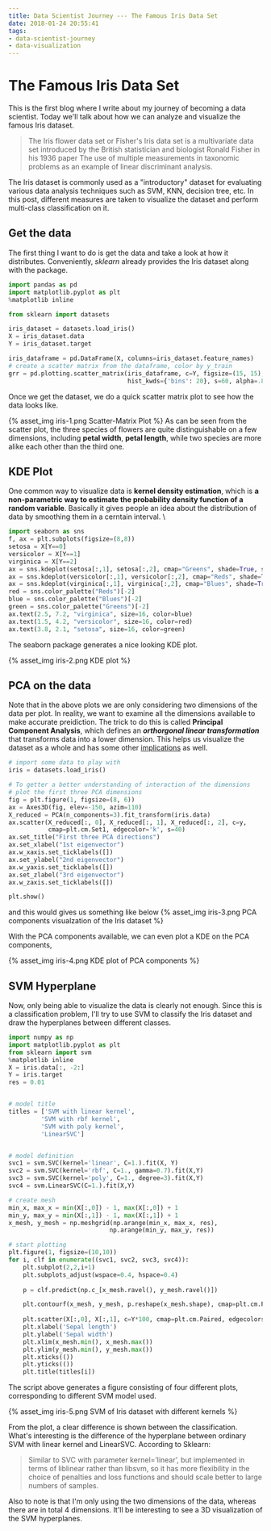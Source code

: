 ```yaml
---
title: Data Scientist Journey --- The Famous Iris Data Set
date: 2018-01-24 20:55:41
tags: 
- data-scientist-journey
- data-visualization
---
```

# The Famous Iris Data Set
This is the first blog where I write about my journey of becoming a data scientist. Today we'll talk about how we can analyze and visualize the famous Iris dataset.

> The Iris flower data set or Fisher's Iris data set is a multivariate data set introduced by the British statistician and biologist Ronald Fisher in his 1936 paper The use of multiple measurements in taxonomic problems as an example of linear discriminant analysis.

The Iris dataset is commonly used as a "introductory" dataset for evaluating various data analysis techniques such as SVM, KNN, decision tree, etc. In this post, different measures are taken to visualize the dataset and perform multi-class classification on it.

## Get the data
The first thing I want to do is get the data and take a look at how it distributes. Conveniently, *sklearn* already provides the Iris dataset along with the package.
```python
import pandas as pd
import matplotlib.pyplot as plt
%matplotlib inline

from sklearn import datasets

iris_dataset = datasets.load_iris()
X = iris_dataset.data
Y = iris_dataset.target

iris_dataframe = pd.DataFrame(X, columns=iris_dataset.feature_names)
# create a scatter matrix from the dataframe, color by y_train
grr = pd.plotting.scatter_matrix(iris_dataframe, c=Y, figsize=(15, 15), marker='o',
                                 hist_kwds={'bins': 20}, s=60, alpha=.8)
```
Once we get the dataset, we do a quick scatter matrix plot to see how the data looks like.

{% asset_img iris-1.png Scatter-Matrix Plot %}
As can be seen from the scatter plot, the three species of flowers are quite distinguishable on a few dimensions, including **petal width**, **petal length**, while two species are more alike each other than the third one.

## KDE Plot
One common way to visualize data is **kernel density estimation**, which is **a non-parametric way to estimate the probability density function of a random variable**. Basically it gives people an idea about the distribution of data by smoothing them in a cerntain interval. \

```python
import seaborn as sns
f, ax = plt.subplots(figsize=(8,8))
setosa = X[Y==0]
versicolor = X[Y==1]
virginica = X[Y==2]
ax = sns.kdeplot(setosa[:,1], setosa[:,2], cmap="Greens", shade=True, shade_lowest=False)
ax = sns.kdeplot(versicolor[:,1], versicolor[:,2], cmap="Reds", shade=True, shade_lowest=False)
ax = sns.kdeplot(virginica[:,1], virginica[:,2], cmap="Blues", shade=True, shade_lowest=False)
red = sns.color_palette("Reds")[-2]
blue = sns.color_palette("Blues")[-2]
green = sns.color_palette("Greens")[-2]
ax.text(2.5, 7.2, "virginica", size=16, color=blue)
ax.text(1.5, 4.2, "versicolor", size=16, color=red)
ax.text(3.8, 2.1, "setosa", size=16, color=green)
```
The seaborn package generates a nice looking KDE plot.

{% asset_img iris-2.png KDE plot %}

## PCA on the data
Note that in the above plots we are only considering two dimensions of the data per plot. In reality, we want to examine all the dimensions available to make accurate preidiction. The trick to do this is called **Principal Component Analysis**, which defines an ***orthorgonal linear transformation*** that transforms data into a lower dimension. This helps us visualize the dataset as a whole and has some other [implications](https://en.wikipedia.org/wiki/Principal_component_analysis#First_component) as well.

```python
# import some data to play with
iris = datasets.load_iris()

# To getter a better understanding of interaction of the dimensions
# plot the first three PCA dimensions
fig = plt.figure(1, figsize=(8, 6))
ax = Axes3D(fig, elev=-150, azim=110)
X_reduced = PCA(n_components=3).fit_transform(iris.data)
ax.scatter(X_reduced[:, 0], X_reduced[:, 1], X_reduced[:, 2], c=y,
           cmap=plt.cm.Set1, edgecolor='k', s=40)
ax.set_title("First three PCA directions")
ax.set_xlabel("1st eigenvector")
ax.w_xaxis.set_ticklabels([])
ax.set_ylabel("2nd eigenvector")
ax.w_yaxis.set_ticklabels([])
ax.set_zlabel("3rd eigenvector")
ax.w_zaxis.set_ticklabels([])

plt.show()
```
and this would gives us something like below
{% asset_img iris-3.png PCA components visualzation of the Iris dataset %}

With the PCA components available, we can even plot a KDE on the PCA components, 
 

{% asset_img iris-4.png KDE plot of PCA components %}
## SVM Hyperplane
Now, only being able to visualize the data is clearly not enough. Since this is a classification problem, I'll try to use SVM to classify the Iris dataset and draw the hyperplanes between different classes.

```python
import numpy as np
import matplotlib.pyplot as plt
from sklearn import svm
%matplotlib inline
X = iris.data[:, -2:]
Y = iris.target
res = 0.01


# model title
titles = ['SVM with linear kernel',
         'SVM with rbf kernel',
         'SVM with poly kernel',
         'LinearSVC']


# model definition
svc1 = svm.SVC(kernel='linear', C=1.).fit(X, Y)
svc2 = svm.SVC(kernel='rbf', C=1., gamma=0.7).fit(X,Y)
svc3 = svm.SVC(kernel='poly', C=1., degree=3).fit(X,Y) 
svc4 = svm.LinearSVC(C=1.).fit(X,Y)

# create mesh
min_x, max_x = min(X[:,0]) - 1, max(X[:,0]) + 1
min_y, max_y = min(X[:,1]) - 1, max(X[:,1]) + 1
x_mesh, y_mesh = np.meshgrid(np.arange(min_x, max_x, res),
                            np.arange(min_y, max_y, res))

# start plotting
plt.figure(1, figsize=(10,10))
for i, clf in enumerate((svc1, svc2, svc3, svc4)):
    plt.subplot(2,2,i+1)
    plt.subplots_adjust(wspace=0.4, hspace=0.4)
    
    p = clf.predict(np.c_[x_mesh.ravel(), y_mesh.ravel()])

    plt.contourf(x_mesh, y_mesh, p.reshape(x_mesh.shape), cmap=plt.cm.Paired, alpha=0.8)
    
    plt.scatter(X[:,0], X[:,1], c=Y*100, cmap=plt.cm.Paired, edgecolors='b')
    plt.xlabel('Sepal length')
    plt.ylabel('Sepal width')
    plt.xlim(x_mesh.min(), x_mesh.max())
    plt.ylim(y_mesh.min(), y_mesh.max())
    plt.xticks(())
    plt.yticks(())
    plt.title(titles[i])
```
The script above generates a figure consisting of four different plots, corresponding to different SVM model used.

{% asset_img iris-5.png SVM of Iris dataset with different kernels %}

From the plot, a clear difference is shown between the classification. What's interesting is the difference of the hyperplane between ordinary SVM with linear kernel and LinearSVC.  According to Sklearn:
> Similar to SVC with parameter kernel=’linear’, but implemented in terms of liblinear rather than libsvm, so it has more flexibility in the choice of penalties and loss functions and should scale better to large numbers of samples.

Also to note is that I'm only using the two dimensions of the data, whereas there are in total 4 dimensions. It'll be interesting to see a 3D visualization of the SVM hyperplanes.
